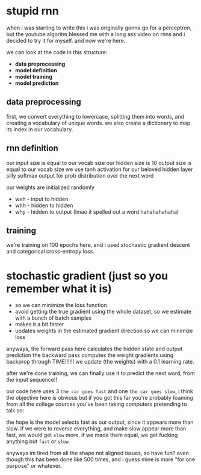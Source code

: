 # stupid rnn

when i was starting to write this i was originally gonna go for a perceptron, but the youtube algoritm blessed me with a long ass video on rnns and i decided to try it for myself. and now we're here.

we can look at the code in this structure:

* **data preprocessing**
* **model definition**
* **model training**
* **model prediction**

## data preprocessing
first, we convert everything to lowercase, splitting them into words, and creating a vocabulary of unique words. we also create a dictionary to map its index in our vocabulary.

## rnn definition
our input size is equal to our vocab size
our hidden size is 10
output size is equal to our vocab size
we use tanh activation for our beloved hidden layer
silly softmax output for prob distribution over the next word

our weights are initialized randomly
- wxh - input to hidden
- whh - hidden to hidden
- why - hidden to output (lmao it spelled out a word hahahahahaha)

## training

we're training on 100 epochs here, and i used stochastic gradient descent and categorical cross-entropy loss.
# stochastic gradient (just so you remember what it is)
- so we can minimize the loss function
- avoid getting the true gradient using the whole dataset, so we estimate with a bunch of batch samples
- makes it a bit faster
- updates weights in the estimated gradient direction so we can minimize loss

anyways,
the forward pass here calculates the hidden state and output prediction
the backward pass computes the weight gradients using backprop through TIME!!!!!!
we update (the weights) with a 0.1 learning rate.

after we're done training, we can finally use it to predict the next word, from the input sequence!!

our code here uses 3 `the car goes fast` and one `the car goes slow`, i think the objective here is obvious but if you got this far you're probably foaming from all the college cources you've been taking computers pretending to talk so:

the hope is the model selects fast as our output, since it appears more than slow. if we were to reverse everything, and make slow appear more than fast, we would get `slow` more. if we made them equal, we get fucking anything but `fast` or `slow`.

anyways im tired from all the shape not aligned issues, so have fun? even though this has been done like 500 times, and i guess mine is more "for one purpose" or whatever.
